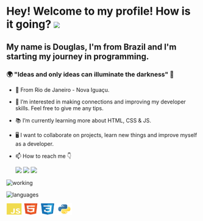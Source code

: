 # Hey! Welcome to my profile! How is it going? <img src="https://raw.githubusercontent.com/MartinHeinz/MartinHeinz/master/wave.gif" width="30px">

## My name is Douglas, I'm from Brazil and I'm starting my journey in programming.  
### 🌍 "Ideas and only ideas can illuminate the darkness" 🧠
- 📍 From Rio de Janeiro - Nova Iguaçu.
- 👀 I’m interested in making connections and improving my developer skills. Feel free to give me any tips.
- 📚 I’m currently learning more about HTML, CSS & JS.
- 🖥️ I want to collaborate on projects, learn new things and improve myself as a developer.
- 📫 How to reach me 👇

   <a href="https://www.instagram.com/dg.oliveira96/" target="_blank"><img src="https://img.shields.io/badge/-Instagram-%23E4405F?style=for-the-badge&logo=instagram&logoColor=white" target="_blank"></a> 
  <a href = "mailto:douglasdeoliveiradd@gmail.com"><img src="https://img.shields.io/badge/-Gmail-%23333?style=for-the-badge&logo=gmail&logoColor=white" target="_blank"></a>
  <a href="https://www.linkedin.com/in/douglas-de-oliveira-henrique-9b2b31176/" target="_blank"><img src="https://img.shields.io/badge/-LinkedIn-%230077B5?style=for-the-badge&logo=linkedin&logoColor=white" target="_blank"></a>   
  
![working](https://user-images.githubusercontent.com/79033956/113070859-ec92ce80-9199-11eb-95f3-ffa5aebf4cf1.gif)

![languages](https://github-readme-stats.vercel.app/api/top-langs/?username=douglasoliveira96&hide=scss&layout=compact&theme=tokyonight)
<div style="display: inline_block">
  <img align="center" alt="Douglas-Js" height="30" width="40" src="https://raw.githubusercontent.com/devicons/devicon/master/icons/javascript/javascript-plain.svg">
  <img align="center" alt="Douglas-HTML" height="30" width="40" src="https://raw.githubusercontent.com/devicons/devicon/master/icons/html5/html5-original.svg">
  <img align="center" alt="Douglas-CSS" height="30" width="40" src="https://raw.githubusercontent.com/devicons/devicon/master/icons/css3/css3-original.svg">
  <img align="center" alt="Douglas-Python" height="30" width="40" src="https://raw.githubusercontent.com/devicons/devicon/master/icons/python/python-original.svg">
</div>
